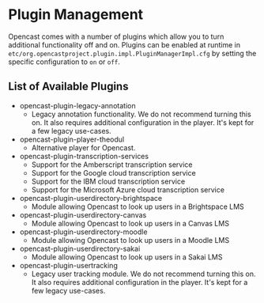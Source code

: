 Plugin Management
=================

Opencast comes with a number of plugins which allow you to turn additional functionality off and on.
Plugins can be enabled at runtime in `etc/org.opencastproject.plugin.impl.PluginManagerImpl.cfg` by setting the specific
configuration to `on` or `off`.

List of Available Plugins
-------------------------

- opencast-plugin-legacy-annotation
    - Legacy annotation functionality. We do not recommend turning this on. It also requires additional configuration in
      the player. It's kept for a few legacy use-cases.
- opencast-plugin-player-theodul
    - Alternative player for Opencast.
- opencast-plugin-transcription-services
    - Support for the Amberscript transcription service
    - Support for the Google cloud transcription service
    - Support for the IBM cloud transcription service
    - Support for the Microsoft Azure cloud transcription service
- opencast-plugin-userdirectory-brightspace
    - Module allowing Opencast to look up users in a Brightspace LMS
- opencast-plugin-userdirectory-canvas
    - Module allowing Opencast to look up users in a Canvas LMS
- opencast-plugin-userdirectory-moodle
    - Module allowing Opencast to look up users in a Moodle LMS
- opencast-plugin-userdirectory-sakai
    - Module allowing Opencast to look up users in a Sakai LMS
- opencast-plugin-usertracking
    - Legacy user tracking module. We do not recommend turning this on. It also requires additional configuration in
      the player. It's kept for a few legacy use-cases.
